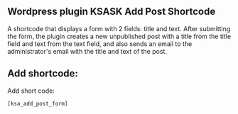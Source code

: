 ## Wordpress plugin KSASK Add Post Shortcode

A shortcode that displays a form with 2 fields: title and text. 
After submitting the form, the plugin creates a new unpublished post with 
a title from the title field and text from the text field, 
and also sends an email to the administrator's email with the title 
and text of the post.

## Add shortcode:

Add short code:

    [ksa_add_post_form]